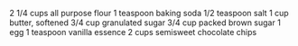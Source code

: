 2 1/4 cups all purpose flour 1 teaspoon baking soda 1/2 teaspoon salt 1 cup butter, softened 3/4 cup granulated sugar 3/4 cup packed brown sugar 1 egg 1 teaspoon vanilla essence 2 cups semisweet chocolate chips
